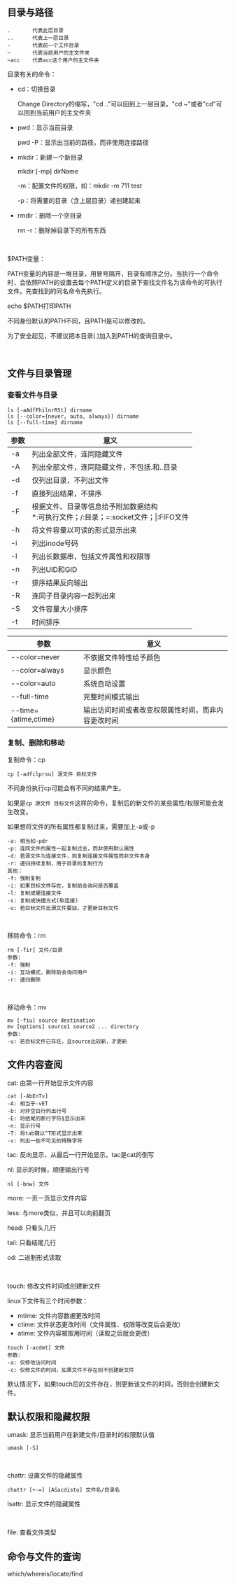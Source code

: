 ## 目录与路径

```
.		代表此层目录
..		代表上一层目录
-		代表前一个工作目录
~		代表当前用户的主文件夹
~acc	代表acc这个用户的主文件夹
```

目录有关的命令：

- cd：切换目录

  Change Directory的缩写，"cd .."可以回到上一层目录。"cd ~"或者"cd"可以回到当前用户的主文件夹

- pwd：显示当前目录

  pwd -P：显示出当前的路径，而非使用连接路径

- mkdir：新建一个新目录

  mkdir [-mp] dirName

  -m：配置文件的权限，如：mkdir -m 711 test

  -p：将需要的目录（含上层目录）递创建起来

- rmdir：删除一个空目录

  rm -r：删除掉目录下的所有东西

<br>



$PATH变量：

PATH变量的内容是一堆目录，用冒号隔开，目录有顺序之分。当执行一个命令时，会依照PATH的设置去每个PATH定义的目录下查找文件名为该命令的可执行文件。先查找到的同名命令先执行。

echo $PATH打印PATH

不同身份默认的PATH不同，且PATH是可以修改的。

为了安全起见，不建议把本目录(.)加入到PATH的查询目录中。

<br>

## 文件与目录管理

### 查看文件与目录

```
ls [-aAdfFhilnrRSt] dirname
ls [--color={never, auto, always}] dirname
ls [--full-time] dirname
```

| 参数   | 意义                                       |
| ---- | ---------------------------------------- |
| -a   | 列出全部文件，连同隐藏文件                            |
| -A   | 列出全部文件，连同隐藏文件，不包括.和..目录                  |
| -d   | 仅列出目录，不列出文件                              |
| -f   | 直接列出结果，不排序                               |
| -F   | 根据文件、目录等信息给予附加数据结构<br> *:可执行文件；/:目录；=:socket文件；\|:FIFO文件 |
| -h   | 将文件容量以可读的形式显示出来                          |
| -i   | 列出inode号码                                |
| -l   | 列出长数据串，包括文件属性和权限等                        |
| -n   | 列出UID和GID                                |
| -r   | 排序结果反向输出                                 |
| -R   | 连同子目录内容一起列出来                             |
| -S   | 文件容量大小排序                                 |
| -t   | 时间排序                                     |

| 参数                   | 意义                        |
| -------------------- | ------------------------- |
| --color=never        | 不依据文件特性给予颜色               |
| --color=always       | 显示颜色                      |
| --color=auto         | 系统自动设置                    |
| --full-time          | 完整时间模式输出                  |
| --time={atime,ctime} | 输出访问时间或者改变权限属性时间，而非内容更改时间 |



### 复制、删除和移动

复制命令：cp

```
cp [-adfilprsu] 源文件 目标文件
```

不同身份执行cp可能会有不同的结果产生。

如果是```cp 源文件 目标文件```这样的命令，复制后的新文件的某些属性/权限可能会发生改变。

如果想将文件的所有属性都复制过来，需要加上-a或-p

```
-a: 相当如-pdr
-p: 连同文件的属性一起复制过去，而非使用默认属性
-d: 若源文件为连接文件，则复制连接文件属性而非文件本身
-r: 递归持续复制，用于目录的复制行为
其他：
-f: 强制复制
-i: 如果目标文件存在，复制前会询问是否覆盖
-l: 复制成硬连接文件
-s: 复制成快捷方式(软连接)
-u: 若目标文件比源文件要旧，才更新目标文件
```



<br>

移除命令：rm

```
rm [-fir] 文件/目录
参数:
-f: 强制
-i: 互动模式，删除前会询问用户
-r: 递归删除
```



<br>

移动命令：mv

```
mv [-fiu] source destination
mv [options] source1 source2 ... directory
参数:
-u: 若目标文件已存在，且source比较新，才更新
```



## 文件内容查阅

cat: 由第一行开始显示文件内容

```
cat [-AbEnTv]
-A: 相当于-vET
-b: 对非空白行列出行号
-E: 将结尾的断行字符$显示出来
-n: 显示行号
-T: 将tab键以^T形式显示出来
-v: 列出一些不可见的特殊字符
```

tac: 反向显示，从最后一行开始显示。tac是cat的倒写

nl: 显示的时候，顺便输出行号

```
nl [-bnw] 文件
```

more: 一页一页显示文件内容

less: 与more类似，并且可以向前翻页

head: 只看头几行

tail: 只看结尾几行

od: 二进制形式读取



<br>

touch: 修改文件时间或创建新文件

linux下文件有三个时间参数：

- mtime: 文件内容数据更改时间
- ctime: 文件状态更改时间（文件属性、权限等改变后会更改）
- atime: 文件内容被取用时间（读取之后就会更改）

```
touch [-acdmt] 文件
参数:
-a: 仅修改访问时间
-c: 仅修文件的时间，如果文件不存在则不创建新文件
```

默认情况下，如果touch后的文件存在，则更新该文件的时间，否则会创建新文件。



## 默认权限和隐藏权限

umask: 显示当前用户在新建文件/目录时的权限默认值

```
umask [-S]
```

<br>

chattr: 设置文件的隐藏属性

```
chattr [+-=] [ASacdistu] 文件名/目录名
```

lsattr: 显示文件的隐藏属性



<br>

file: 查看文件类型



## 命令与文件的查询

which/whereis/locate/find